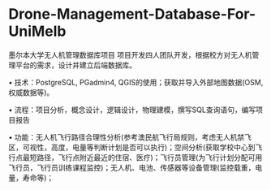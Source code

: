 # Drone-Management-Database-For-UniMelb

墨尔本大学无人机管理数据库项目
项目开发四人团队开发，根据校方对无人机管理平台的需求，设计并建立后端数据库。

• 技术：PostgreSQL, PGadmin4, QGIS的使用；获取并导入外部地图数据(OSM, 权威数据等)。

• 流程：项目分析，概念设计，逻辑设计，物理建模，撰写SQL查询语句，编写项目报告

• 功能：无人机飞行路径合理性分析(参考澳民航飞行局规则，考虑无人机禁飞区，可视性，高度，电量等判断计划是否可以执行)；空间分析(获取学校中心到飞行点最短路径，飞行点附近最近的住宿、医疗)；飞行员管理(为飞行计划分配可用飞行员，飞行员训练课程监控)；无人机、电池、传感器等设备管理(监控载重，电量，寿命等)；

